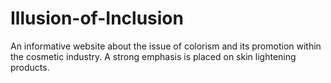 # Illusion-of-Inclusion
An informative website about the issue of colorism and its promotion within the cosmetic industry. A strong emphasis is placed on skin lightening products.
